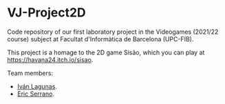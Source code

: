 # VJ-Project2D

Code repository of our first laboratory project in the Videogames (2021/22 course) subject at Facultat d'Informàtica de Barcelona (UPC-FIB).

This project is a homage to the 2D game Sisão, which you can play at https://havana24.itch.io/sisao.

Team members:
- [Iván Lagunas](https://github.com/ivanlagunas).
- [Eric Serrano](https://github.com/ericfib).

